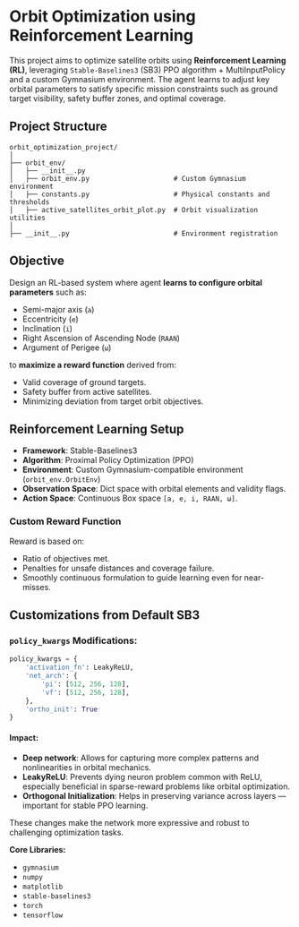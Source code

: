 
# Orbit Optimization using Reinforcement Learning

This project aims to optimize satellite orbits using **Reinforcement Learning (RL)**, leveraging `Stable-Baselines3` (SB3) PPO algorithm + MultiInputPolicy and a custom Gymnasium environment. The agent learns to adjust key orbital parameters to satisfy specific mission constraints such as ground target visibility, safety buffer zones, and optimal coverage.



## Project Structure
```text
orbit_optimization_project/
│
├── orbit_env/
│   ├── __init__.py
│   ├── orbit_env.py                     # Custom Gymnasium environment
│   ├── constants.py                     # Physical constants and thresholds
│   ├── active_satellites_orbit_plot.py  # Orbit visualization utilities
│
├── __init__.py                          # Environment registration
```                 


## Objective

Design an RL-based system where agent **learns to configure orbital parameters** such as:

* Semi-major axis (`a`)
* Eccentricity (`e`)
* Inclination (`i`)
* Right Ascension of Ascending Node (`RAAN`)
* Argument of Perigee (`ω`)

to **maximize a reward function** derived from:

* Valid coverage of ground targets.
* Safety buffer from active satellites.
* Minimizing deviation from target orbit objectives.



## Reinforcement Learning Setup

* **Framework**: Stable-Baselines3
* **Algorithm**: Proximal Policy Optimization (PPO)
* **Environment**: Custom Gymnasium-compatible environment (`orbit_env.OrbitEnv`)
* **Observation Space**: Dict space with orbital elements and validity flags.
* **Action Space**: Continuous Box space `[a, e, i, RAAN, ω]`.

### Custom Reward Function

Reward is based on:

* Ratio of objectives met.
* Penalties for unsafe distances and coverage failure.
* Smoothly continuous formulation to guide learning even for near-misses.



## Customizations from Default SB3

###  `policy_kwargs` Modifications:

```python
policy_kwargs = {
    'activation_fn': LeakyReLU,
    'net_arch': {
        'pi': [512, 256, 128],
        'vf': [512, 256, 128],
    },
    'ortho_init': True
}
```

#### Impact:

* **Deep network**: Allows for capturing more complex patterns and nonlinearities in orbital mechanics.
* **LeakyReLU**: Prevents dying neuron problem common with ReLU, especially beneficial in sparse-reward problems like orbital optimization.
* **Orthogonal Initialization**: Helps in preserving variance across layers — important for stable PPO learning.

These changes make the network more expressive and robust to challenging optimization tasks.



**Core Libraries:**

* `gymnasium`
* `numpy`
* `matplotlib`
* `stable-baselines3`
* `torch`
* `tensorflow`

